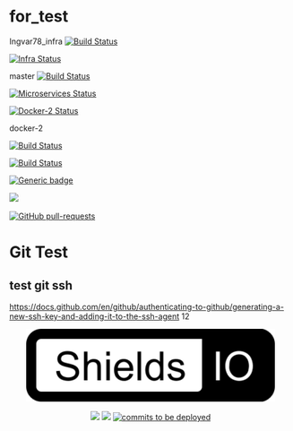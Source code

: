 # for_test
Ingvar78_infra
[![Build Status](https://travis-ci.com/Otus-DevOps-2020-05/Ingvar78_infra.svg?branch=master)](https://travis-ci.com/Otus-DevOps-2020-05/Ingvar78_infra)

[![Infra Status](https://img.shields.io/travis/Otus-DevOps-2020-05/Ingvar78_infra/master?label=Ingvar78_infra&style=plastic)](https://travis-ci.com/Otus-DevOps-2020-05/Ingvar78_infra)


master
[![Build Status](https://travis-ci.com/Otus-DevOps-2020-05/Ingvar78_microservices.svg?branch=master)](https://travis-ci.com/Otus-DevOps-2020-05/Ingvar78_microservices)

[![Microservices Status](https://img.shields.io/travis/Otus-DevOps-2020-05/Ingvar78_microservices/master?label=MIcroservices&style=plastic)](https://travis-ci.com/Otus-DevOps-2020-05/Ingvar78_microservices)

[![Docker-2 Status](https://img.shields.io/travis/Otus-DevOps-2020-05/Ingvar78_microservices/docker-2?label=Docker-2&style=plastic)](https://github.com/Otus-DevOps-2020-05/Ingvar78_microservices/tree/docker-2)


docker-2

[![Build Status](https://travis-ci.com/Otus-DevOps-2020-05/Ingvar78_microservices.svg?branch=docker-2)](https://travis-ci.com/Otus-DevOps-2020-05/Ingvar78_microservices)

[![Build Status](https://travis-ci.com/Otus-DevOps-2020-05/Ingvar78_microservices.svg?branch=docker-2)](https://travis-ci.com/Otus-DevOps-2020-05/Ingvar78_microservices)

[![Generic badge](https://img.shields.io/badge/Ingvar78_infra-<STATUS>-red.svg)](https://shields.io/)


<a href="https://github.com/Otus-DevOps-2020-05/Ingvar78_infra" alt="Activity">        <img src="https://img.shields.io/github/commit-activity/m/badges/shields" /></a>

[![GitHub pull-requests](https://img.shields.io/github/issues-pr/Naereen/StrapDown.js.svg)](https://github.com/Otus-DevOps-2020-05/Ingvar78_infra/pull/)

<h1> Git Test  </h1>
<h2> test git ssh </h2>

https://docs.github.com/en/github/authenticating-to-github/generating-a-new-ssh-key-and-adding-it-to-the-ssh-agent
12

<p align="center">
    <img src="https://raw.githubusercontent.com/badges/shields/master/frontend/images/logo.svg?sanitize=true"
        height="130">
</p>

<p align="center">
    <a href="https://github.com/Otus-DevOps-2020-05/Ingvar78_infra/graphs/contributors" alt="Contributors">
        <img src="https://img.shields.io/github/contributors/badges/shields" /></a>
    <a href="https://github.com/Otus-DevOps-2020-05/Ingvar78_infra/pulse" alt="Activity">
        <img src="https://img.shields.io/github/commit-activity/m/badges/shields" /></a>
    <a href="https://github.com/Otus-DevOps-2020-05/Ingvar78_infra/compare/gh-pages...master">
        <img src="https://img.shields.io/github/commits-since/badges/shields/gh-pages?label=commits%20to%20be%20deployed"
            alt="commits to be deployed"></a>
</p>
